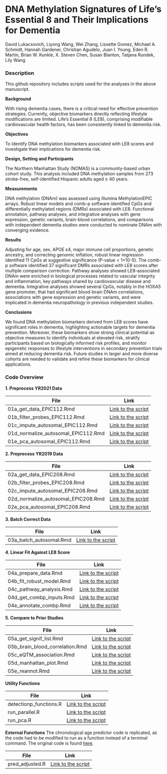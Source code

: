# **DNA Methylation Signatures of Life’s Essential 8 and Their Implications for Dementia**
David Lukacsovich, Liyong Wang, Wei Zhang, Lissette Gomez, Michael A. Schmidt, Hannah Gardener, Christian Agudelo, Juan I. Young, Eden R. Martin, Brian W. Kunkle, X. Steven Chen, Susan Blanton, Tatjana Rundek, Lily Wang

### Description

This github repository includes scripts used for the analyses in the above manuscript. 

**Background**

With rising dementia cases, there is a critical need for effective prevention strategies. Currently, objective biomarkers directly reflecting lifestyle modifications are limited. Life’s Essential 8 (LE8), comprising modifiable cardiovascular health factors, has been consistently linked to dementia risk.

**Objectives**

To identify DNA methylation biomarkers associated with LE8 scores and investigate their implications for dementia risk. 

**Design, Setting and Participants**

The Northern Manhattan Study (NOMAS) is a community-based urban cohort study. This analysis included DNA methylation samples from 273 stroke-free, self-identified Hispanic adults aged ≥ 40 years. 

**Measurements**

DNA methylation (DNAm) was assessed using Illumina MethylationEPIC arrays. Robust linear models and comb-p software identified CpGs and differentially methylated regions (DMRs) associated with LE8. Functional annotation, pathway analyses, and integrative analyses with gene expression, genetic variants, brain-blood correlations, and comparisons with independent dementia studies were conducted to nominate DNAm with converging evidence. 

**Results**

Adjusting for age, sex, APOE ε4, major immune cell proportions, genetic ancestry, and correcting genomic inflation, robust linear regression identified 11 CpGs at suggestive significance (P-value < 1×10-5). The comb-p software identified 37 significant DMRs associated with LE8 scores after multiple comparison correction. Pathway analyses showed LE8-associated DNAm were enriched in biological processes related to vascular integrity and inflammation, key pathways shared by cardiovascular disease and dementia. Integrative analyses showed several CpGs, notably in the HOXA5 gene promoter, that had significant blood-brain DNAm correlations, associations with gene expression and genetic variants, and were implicated in dementia neuropathology in previous independent studies. 

**Conclusions**

We found DNA methylation biomarkers derived from LE8 scores have significant roles in dementia, highlighting actionable targets for dementia prevention. Moreover, these biomarkers show strong clinical potential as objective measures to identify individuals at elevated risk, stratify participants based on biologically informed risk profiles, and monitor epigenetic responses to lifestyle interventions in secondary prevention trials aimed at reducing dementia risk. Future studies in larger and more diverse cohorts are needed to validate and refine these biomarkers for clinical applications. 

### Code Overview

**1. Preprocess YR2021 Data**

| File                                | Link                                                         |
| ----------------------------------- | ------------------------------------------------------------ |
| 01a_get_data_EPIC112.Rmd            | [Link to the script](https://github.com/TransBioInfoLab/DNAm-and-LE8/blob/main/code/analysis/01a_get_data_EPIC112.Rmd)            |
| 01b_filter_probes_EPIC112.Rmd       | [Link to the script](https://github.com/TransBioInfoLab/DNAm-and-LE8/blob/main/code/analysis/01b_filter_probes_EPIC112.Rmd)       |
| 01c_impute_autosomal_EPIC112.Rmd    | [Link to the script](https://github.com/TransBioInfoLab/DNAm-and-LE8/blob/main/code/analysis/01c_impute_autsomal_EPIC112.Rmd)     |
| 01d_normalize_autosomal_EPIC112.Rmd | [Link to the script](https://github.com/TransBioInfoLab/DNAm-and-LE8/blob/main/code/analysis/01d_normalize_autosomal_EPIC112.Rmd) |
| 01e_pca_autosomal_EPIC112.Rmd       | [Link to the script](https://github.com/TransBioInfoLab/DNAm-and-LE8/blob/main/code/analysis/01e_pca_autosomal_EPIC112.Rmd)       |

**2. Preprocess YR2019 Data**

| File                                | Link                                                         |
| ----------------------------------- | ------------------------------------------------------------ |
| 02a_get_data_EPIC208.Rmd            | [Link to the script](https://github.com/TransBioInfoLab/DNAm-and-LE8/blob/main/code/analysis/02a_get_data_EPIC208.Rmd)            |
| 02b_filter_probes_EPIC208.Rmd       | [Link to the script](https://github.com/TransBioInfoLab/DNAm-and-LE8/blob/main/code/analysis/02b_filter_probes_EPIC208.Rmd)       |
| 02c_impute_autosomal_EPIC208.Rmd    | [Link to the script](https://github.com/TransBioInfoLab/DNAm-and-LE8/blob/main/code/analysis/02c_impute_autsomal_EPIC208.Rmd)     |
| 02d_normalize_autosomal_EPIC208.Rmd | [Link to the script](https://github.com/TransBioInfoLab/DNAm-and-LE8/blob/main/code/analysis/02d_normalize_autosomal_EPIC208.Rmd) |
| 02e_pca_autosomal_EPIC208.Rmd       | [Link to the script](https://github.com/TransBioInfoLab/DNAm-and-LE8/blob/main/code/analysis/02e_pca_autosomal_EPIC208.Rmd)       |

**3. Batch Correct Data**

| File                                | Link                                                         |
| ----------------------------------- | ------------------------------------------------------------ |
| 03a_batch_autosomal.Rmd             | [Link to the script](https://github.com/TransBioInfoLab/DNAm-and-LE8/blob/main/code/analysis/03a_batch_autosomal.Rmd) |

**4. Linear Fit Against LE8 Score**

| File                           | Link                                                         |
| ------------------------------ | ------------------------------------------------------------ |
| 04a_prepare_data.Rmd           | [Link to the script](https://github.com/TransBioInfoLab/DNAm-and-LE8/blob/main/code/analysis/04a_prepare_training_data.Rmd) |
| 04b_fit_robust_model.Rmd       | [Link to the script](https://github.com/TransBioInfoLab/DNAm-and-LE8/blob/main/code/analysis/04b_fit_robust_model.Rmd)      |
| 04c_pathway_analysis.Rmd       | [Link to the script](https://github.com/TransBioInfoLab/DNAm-and-LE8/blob/main/code/analysis/04c_pathway_analysis.Rmd)      |
| 04d_get_combp_inputs.Rmd       | [Link to the script](https://github.com/TransBioInfoLab/DNAm-and-LE8/blob/main/code/analysis/04d_get_combp_inputs.Rmd)      |
| 04e_annotate_combp.Rmd         | [Link to the script](https://github.com/TransBioInfoLab/DNAm-and-LE8/blob/main/code/analysis/04e_annotate_combp.Rmd)        |

**5. Compare to Prior Studies**

| File                            | Link                                                         |
| ------------------------------- | ------------------------------------------------------------ |
| 05a_get_signif_list.Rmd         | [Link to the script](https://github.com/TransBioInfoLab/DNAm-and-LE8/blob/main/code/analysis/05a_get_signif_list.Rmd)         |
| 05b_brain_blood_correlation.Rmd | [Link to the script](https://github.com/TransBioInfoLab/DNAm-and-LE8/blob/main/code/analysis/05b_brain_blood_correlation.Rmd) |
| 05c_eQTM_association.Rmd        | [Link to the script](https://github.com/TransBioInfoLab/DNAm-and-LE8/blob/main/code/analysis/05c_eQTM_association.Rmd)        |
| 05d_manhattan_plot.Rmd          | [Link to the script](https://github.com/TransBioInfoLab/DNAm-and-LE8/blob/main/code/analysis/05d_manhattan_plot.Rmd)          |
| 05e_reannot.Rmd                 | [Link to the script](https://github.com/TransBioInfoLab/DNAm-and-LE8/blob/main/code/analysis/05e_reannot.Rmd)                 |

**Utility Functions**

| File                    | Link                                                         |
| ----------------------- | ------------------------------------------------------------ |
| detectionp_functions.R  | [Link to the script](https://github.com/TransBioInfoLab/DNAm-and-LE8/blob/main/code/functions/detectionp_functions.R)  |
| run_parallel.R          | [Link to the script](https://github.com/TransBioInfoLab/DNAm-and-LE8/blob/main/code/functions/run_parallel.R)          |
| run_pca.R               | [Link to the script](https://github.com/TransBioInfoLab/DNAm-and-LE8/blob/main/code/functions/run_pca.R)               |

**External Functions**
The chronological age predictor code is replicated, as the code had to be modified to run as a function instead of a terminal command. The original code is found [here](https://github.com/qzhang314/DNAm-based-age-predictor).

| File                    | Link                                                         |
| ----------------------- | ------------------------------------------------------------ |
| pred_adjusted.R         | [Link to the script](https://github.com/TransBioInfoLab/DNAm-and-LE8/blob/main/code/DNAm-based-age-predictor-master/pred_adjusted.R)  |
